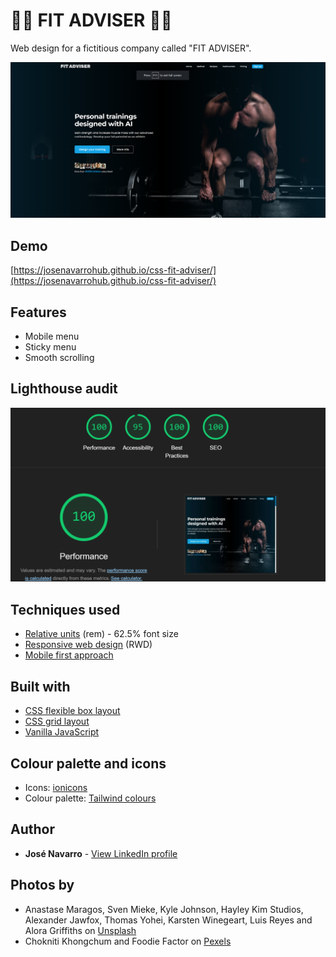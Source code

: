 # 💪🏻 FIT ADVISER 💪🏻
Web design for a fictitious company called "FIT ADVISER".

[![FIT ADVISER](https://github.com/josenavarrohub/css-fit-adviser/blob/main/demo.png?raw=true)](https://josenavarrohub.github.io/css-fit-adviser/)

## Demo
[https://josenavarrohub.github.io/css-fit-adviser/](https://josenavarrohub.github.io/css-fit-adviser/)

## Features
* Mobile menu
* Sticky menu
* Smooth scrolling

## Lighthouse audit
![Lighthouse score](https://github.com/josenavarrohub/css-fit-adviser/blob/main/lighthouse-score.png?raw=true)

## Techniques used
* [Relative units](https://developer.mozilla.org/en-US/docs/Learn/CSS/Building_blocks/Values_and_units) (rem) - 62.5% font size
* [Responsive web design](https://developer.mozilla.org/en-US/docs/Learn/CSS/CSS_layout/Responsive_Design) (RWD)
* [Mobile first approach](https://developer.mozilla.org/en-US/docs/Glossary/Mobile_First)

## Built with
* [CSS flexible box layout](https://developer.mozilla.org/en-US/docs/Web/CSS/CSS_flexible_box_layout)
* [CSS grid layout](https://developer.mozilla.org/en-US/docs/Web/CSS/CSS_grid_layout)
* [Vanilla JavaScript](https://developer.mozilla.org/en-US/docs/Web/JavaScript)

## Colour palette and icons
* Icons: [ionicons](https://ionic.io/ionicons)
* Colour palette: [Tailwind colours](https://tailwindcss.com/docs/customizing-colors)

## Author
* **José Navarro** - [View LinkedIn profile](https://www.linkedin.com/in/josenavarroortiz/)

## Photos by
* Anastase Maragos, Sven Mieke, Kyle Johnson, Hayley Kim Studios, Alexander Jawfox, Thomas Yohei, Karsten Winegeart, Luis Reyes and Alora Griffiths on [Unsplash](https://unsplash.com/)
* Chokniti Khongchum and Foodie Factor on [Pexels](https://www.pexels.com/)

